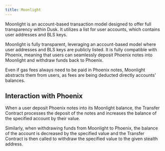 ```yaml
---
title: Moonlight
---
```


Moonlight is an account-based transaction model designed to offer full transparency within Dusk. It utilizes a list for user accounts, which contains user addresses and BLS keys. 

Moonlight is fully transparent, leveraging an account-based model where user addresses and BLS keys are publicly listed.
It is fully compatible with Phoenix, meaning that users can seamlessly deposit Phoenix notes into Moonlight and withdraw funds back to Phoenix.

Even if gas fees always need to be paid in Phoenix notes, Moonlight abstracts them from users, as fees are being deducted directly accounts' balances.


## Interaction with Phoenix
When a user deposit Phoenix notes into its Moonlight balance, the Transfer Contract processes the deposit of the notes and increases the balance of the specified account by their value.

Similarly, when withdrawing funds from Moonlight to Phoenix, the balance of the account is decreased by the specified value and the Transfer Contract is then called to withdraw the specified value to the given stealth address.
